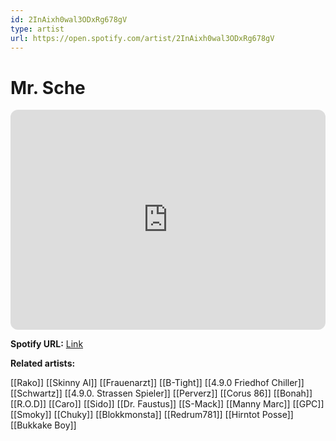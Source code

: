 ```yaml
---
id: 2InAixh0wal3ODxRg678gV
type: artist
url: https://open.spotify.com/artist/2InAixh0wal3ODxRg678gV
---
```

# Mr. Sche

<iframe style="border-radius:12px" src="https://open.spotify.com/embed/artist/2InAixh0wal3ODxRg678gV" width="100%" height="352" frameBorder="0" allowfullscreen="" allow="autoplay; clipboard-write; encrypted-media; fullscreen; picture-in-picture" loading="lazy"></iframe>

**Spotify URL:** [Link](https://open.spotify.com/artist/2InAixh0wal3ODxRg678gV)

**Related artists:**

[[Rako]]
[[Skinny Al]]
[[Frauenarzt]]
[[B-Tight]]
[[4.9.0 Friedhof Chiller]]
[[Schwartz]]
[[4.9.0. Strassen Spieler]]
[[Perverz]]
[[Corus 86]]
[[Bonah]]
[[R.O.D]]
[[Caro]]
[[Sido]]
[[Dr. Faustus]]
[[S-Mack]]
[[Manny Marc]]
[[GPC]]
[[Smoky]]
[[Chuky]]
[[Blokkmonsta]]
[[Redrum781]]
[[Hirntot Posse]]
[[Bukkake Boy]]
